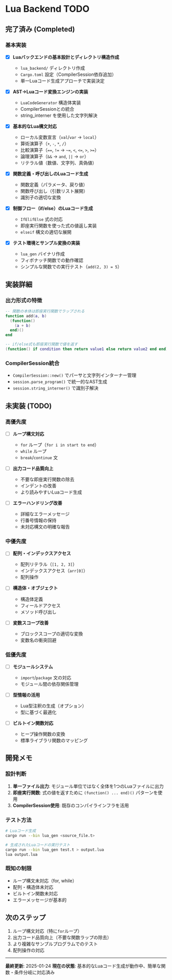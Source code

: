 # Lua Backend TODO

## 完了済み (Completed)

### 基本実装
- [x] **Luaバックエンドの基本設計とディレクトリ構造作成**
  - `lua_backend/` ディレクトリ作成
  - `Cargo.toml` 設定（CompilerSession依存追加）
  - 単一Luaコード生成アプローチで実装決定

- [x] **AST→Luaコード変換エンジンの実装**
  - `LuaCodeGenerator` 構造体実装
  - CompilerSessionとの統合
  - string_interner を使用した文字列解決

- [x] **基本的なLua構文対応**
  - ローカル変数宣言（`val`/`var` → `local`）
  - 算術演算子（`+`, `-`, `*`, `/`）
  - 比較演算子（`==`, `!=` → `~=`, `<`, `<=`, `>`, `>=`）
  - 論理演算子（`&&` → `and`, `||` → `or`）
  - リテラル値（数値、文字列、真偽値）

- [x] **関数定義・呼び出しのLuaコード生成**
  - 関数定義（パラメータ、戻り値）
  - 関数呼び出し（引数リスト展開）
  - 識別子の適切な変換

- [x] **制御フロー（if/else）のLuaコード生成**
  - `IfElifElse` 式の対応
  - 即座実行関数を使った式の値返し実装
  - `elseif` 構文の適切な展開

- [x] **テスト環境とサンプル変換の実装**
  - `lua_gen` バイナリ作成
  - フィボナッチ関数での動作確認
  - シンプルな関数での実行テスト（`add(2, 3) = 5`）

## 実装詳細

### 出力形式の特徴
```lua
-- 関数の本体は即座実行関数でラップされる
function add(a, b)
  (function()
    (a + b)
  end)()
end

-- if/else式も即座実行関数で値を返す
(function() if condition then return value1 else return value2 end end)()
```

### CompilerSession統合
- `CompilerSession::new()` でパーサと文字列インターナー管理
- `session.parse_program()` で統一的なAST生成
- `session.string_interner()` で識別子解決

## 未実装 (TODO)

### 高優先度
- [ ] **ループ構文対応**
  - `for` ループ（`for i in start to end`）
  - `while` ループ
  - `break`/`continue` 文

- [ ] **出力コード品質向上**
  - 不要な即座実行関数の除去
  - インデントの改善
  - より読みやすいLuaコード生成

- [ ] **エラーハンドリング改善**
  - 詳細なエラーメッセージ
  - 行番号情報の保持
  - 未対応構文の明確な報告

### 中優先度
- [ ] **配列・インデックスアクセス**
  - 配列リテラル（`[1, 2, 3]`）
  - インデックスアクセス（`arr[0]`）
  - 配列操作

- [ ] **構造体・オブジェクト**
  - 構造体定義
  - フィールドアクセス
  - メソッド呼び出し

- [ ] **変数スコープ改善**
  - ブロックスコープの適切な変換
  - 変数名の衝突回避

### 低優先度
- [ ] **モジュールシステム**
  - `import`/`package` 文の対応
  - モジュール間の依存関係管理

- [ ] **型情報の活用**
  - Lua型注釈の生成（オプション）
  - 型に基づく最適化

- [ ] **ビルトイン関数対応**
  - ヒープ操作関数の変換
  - 標準ライブラリ関数のマッピング

## 開発メモ

### 設計判断
1. **単一ファイル出力**: モジュール単位ではなく全体を1つのLuaファイルに出力
2. **即座実行関数**: 式の値を返すために `(function() ... end)()` パターンを使用
3. **CompilerSession使用**: 既存のコンパイラインフラを活用

### テスト方法
```bash
# Luaコード生成
cargo run --bin lua_gen <source_file.t>

# 生成されたLuaコードの実行テスト
cargo run --bin lua_gen test.t > output.lua
lua output.lua
```

### 既知の制限
- ループ構文未対応（for, while）
- 配列・構造体未対応
- ビルトイン関数未対応
- エラーメッセージが基本的

## 次のステップ

1. ループ構文対応（特に`for`ループ）
2. 出力コード品質向上（不要な関数ラップの除去）
3. より複雑なサンプルプログラムでのテスト
4. 配列操作の対応

---

**最終更新**: 2025-01-24
**現在の状態**: 基本的なLuaコード生成が動作中、簡単な関数・条件分岐に対応済み